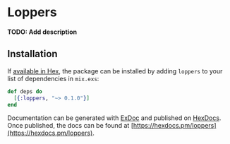 # Loppers

**TODO: Add description**

## Installation

If [available in Hex](https://hex.pm/docs/publish), the package can be installed
by adding `loppers` to your list of dependencies in `mix.exs`:

```elixir
def deps do
  [{:loppers, "~> 0.1.0"}]
end
```

Documentation can be generated with [ExDoc](https://github.com/elixir-lang/ex_doc)
and published on [HexDocs](https://hexdocs.pm). Once published, the docs can
be found at [https://hexdocs.pm/loppers](https://hexdocs.pm/loppers).

